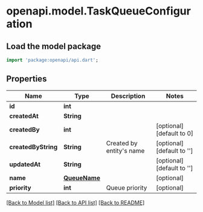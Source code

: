 # openapi.model.TaskQueueConfiguration

## Load the model package
```dart
import 'package:openapi/api.dart';
```

## Properties
Name | Type | Description | Notes
------------ | ------------- | ------------- | -------------
**id** | **int** |  | 
**createdAt** | **String** |  | 
**createdBy** | **int** |  | [optional] [default to 0]
**createdByString** | **String** | Created by entity's name | [optional] [default to '']
**updatedAt** | **String** |  | [optional] [default to '']
**name** | [**QueueName**](QueueName.md) |  | [optional] 
**priority** | **int** | Queue priority | [optional] 

[[Back to Model list]](../README.md#documentation-for-models) [[Back to API list]](../README.md#documentation-for-api-endpoints) [[Back to README]](../README.md)


